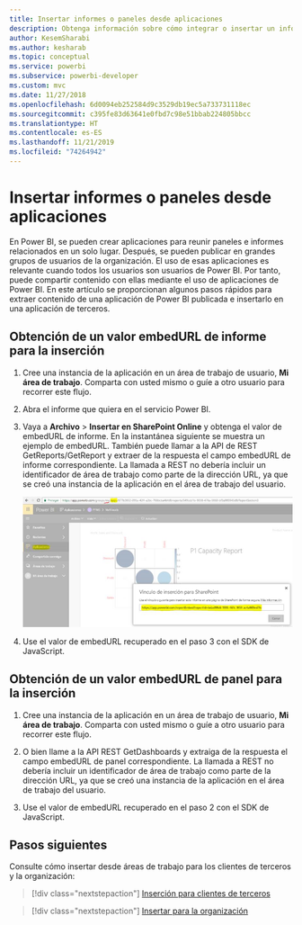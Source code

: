 ```yaml
---
title: Insertar informes o paneles desde aplicaciones
description: Obtenga información sobre cómo integrar o insertar un informe o un panel desde una aplicación de Power BI y no desde un área de trabajo.
author: KesemSharabi
ms.author: kesharab
ms.topic: conceptual
ms.service: powerbi
ms.subservice: powerbi-developer
ms.custom: mvc
ms.date: 11/27/2018
ms.openlocfilehash: 6d0094eb252584d9c3529db19ec5a733731118ec
ms.sourcegitcommit: c395fe83d63641e0fbd7c98e51bbab224805bbcc
ms.translationtype: HT
ms.contentlocale: es-ES
ms.lasthandoff: 11/21/2019
ms.locfileid: "74264942"
---
```

# <a name="embed-reports-or-dashboards-from-apps"></a>Insertar informes o paneles desde aplicaciones

En Power BI, se pueden crear aplicaciones para reunir paneles e informes relacionados en un solo lugar. Después, se pueden publicar en grandes grupos de usuarios de la organización. El uso de esas aplicaciones es relevante cuando todos los usuarios son usuarios de Power BI. Por tanto, puede compartir contenido con ellas mediante el uso de aplicaciones de Power BI. En este artículo se proporcionan algunos pasos rápidos para extraer contenido de una aplicación de Power BI publicada e insertarlo en una aplicación de terceros.

## <a name="grab-a-report-embedurl-for-embedding"></a>Obtención de un valor embedURL de informe para la inserción

1. Cree una instancia de la aplicación en un área de trabajo de usuario, **Mi área de trabajo**. Comparta con usted mismo o guíe a otro usuario para recorrer este flujo.

2. Abra el informe que quiera en el servicio Power BI.

3. Vaya a **Archivo** > **Insertar en SharePoint Online** y obtenga el valor de embedURL de informe. En la instantánea siguiente se muestra un ejemplo de embedURL. También puede llamar a la API de REST GetReports/GetReport y extraer de la respuesta el campo embedURL de informe correspondiente. La llamada a REST no debería incluir un identificador de área de trabajo como parte de la dirección URL, ya que se creó una instancia de la aplicación en el área de trabajo del usuario.

    ![Inserción desde aplicaciones](media/embed-from-apps/embed-from-app.png)

4. Use el valor de embedURL recuperado en el paso 3 con el SDK de JavaScript.

## <a name="grab-a-dashboard-embedurl-for-embedding"></a>Obtención de un valor embedURL de panel para la inserción

1. Cree una instancia de la aplicación en un área de trabajo de usuario, **Mi área de trabajo**. Comparta con usted mismo o guíe a otro usuario para recorrer este flujo.

2. O bien llame a la API REST GetDashboards y extraiga de la respuesta el campo embedURL de panel correspondiente. La llamada a REST no debería incluir un identificador de área de trabajo como parte de la dirección URL, ya que se creó una instancia de la aplicación en el área de trabajo del usuario.

3. Use el valor de embedURL recuperado en el paso 2 con el SDK de JavaScript.

## <a name="next-steps"></a>Pasos siguientes

Consulte cómo insertar desde áreas de trabajo para los clientes de terceros y la organización:

> [!div class="nextstepaction"]
>[Inserción para clientes de terceros](embed-sample-for-customers.md)

> [!div class="nextstepaction"]
>[Insertar para la organización](embed-sample-for-your-organization.md)
